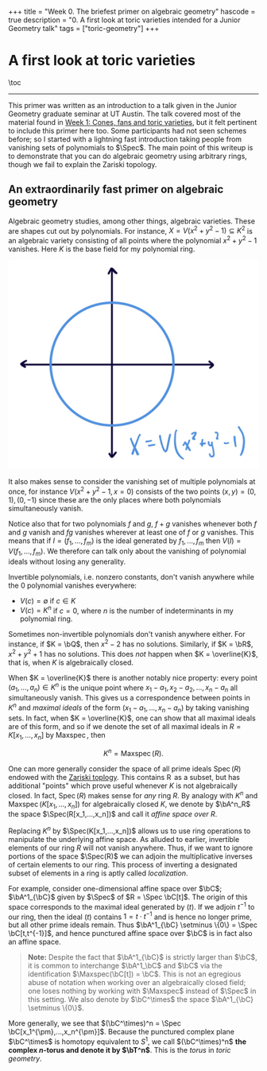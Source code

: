 +++
title = "Week 0. The briefest primer on algebraic geometry"
hascode = true
description = "0. A first look at toric varieties intended for a Junior Geometry talk"
tags = ["toric-geometry"]
+++

# A first look at toric varieties

\toc

---

This primer was written as an introduction to a talk given in the Junior Geometry graduate seminar at UT Austin. The talk covered most of the material found in [Week 1: Cones, fans and toric varieties](/pages/blog/toric-page/1cones-fans/), but it felt pertinent to include this primer here too. Some participants had not seen schemes before; so I started with a lightning fast introduction taking people from vanishing sets of polynomials to $\Spec$. The main point of this writeup is to demonstrate that you can do algebraic geometry using arbitrary rings, though we fail to explain the Zariski topology.

## An extraordinarily fast primer on algebraic geometry

Algebraic geometry studies, among other things, algebraic varieties. These are shapes cut out by polynomials. For instance, $X = V(x^2 + y^2 - 1)\subseteq K^2$ is an algebraic variety consisting of all points where the polynomial $x^2 + y^2 - 1$ vanishes. Here $K$ is the base field for my polynomial ring.

  ![This algebraic variety is the unit circle](/pages/blog/toric-page/0first-look/circle.png)

It also makes sense to consider the vanishing set of multiple polynomials at once, for instance $V(x^2 + y^2 - 1, x = 0)$ consists of the two points $(x,y) = (0, 1), (0,-1)$ since these are the only places where both polynomials simultaneously vanish. 

Notice also that for two polynomials $f$ and $g$, $f + g$ vanishes whenever both $f$ and $g$ vanish and $fg$ vanishes wherever at least one of $f$ or $g$ vanishes. This means that if $I = (f_1,...,f_m)$ is the ideal generated by $f_1,...,f_m$ then $V(I) = V(f_1,...,f_m)$. We therefore can talk only about the vanishing of polynomial ideals without losing any generality.

Invertible polynomials, i.e. nonzero constants, don't vanish anywhere while the 0 polynomial vanishes everywhere:
- $V(c) = \emptyset$ if $c \in K$
- $V(c) = K^n$ if $c = 0$, where $n$ is the number of indeterminants in my polynomial ring.

Sometimes non-invertible polynomials don't vanish anywhere either. For instance, if $K = \bQ$, then $x^2 - 2$ has no solutions. Similarly, if $K = \bR$, $x^2 + y^2 + 1$ has no solutions. This does *not* happen when $K = \overline{K}$, that is, when $K$ is algebraically closed.

When $K = \overline{K}$ there is another notably nice property: every point $(a_1,...,a_n) \in K^n$ is the unique point where $x_1 - a_1,x_2 - a_2, ..., x_n - a_n$ all simultaneously vanish. This gives us a correspondence between points in $K^n$ and *maximal ideals* of the form $(x_1 - a_1,...,x_n - a_n)$ by taking vanishing sets. In fact, when $K = \overline{K}$, one can show that all maximal ideals are of this form, and so if we denote the set of all maximal ideals in $R = K[x_1,...,x_n]$ by $\operatorname{Maxspec}$, then

$$K^n = \operatorname{Maxspec}(R).$$

One can more generally consider the space of all prime ideals $\operatorname{Spec}(R)$ endowed with the [Zariski toplogy](https://en.wikipedia.org/wiki/Zariski_topology). This contains $\operatorname{R}$ as a subset, but has additional "points" which prove useful whenever $K$ is not algebraically closed. In fact, $\operatorname{Spec}(R)$ makes sense for *any* ring $R$. By analogy with $K^n$ and $\operatorname{Maxspec}(K[x_1,...,x_n])$ for algebraically closed $K$, we denote by $\bA^n_R$ the space $\Spec(R[x_1,...,x_n])$ and call it *affine space over $R$*.

Replacing $K^n$ by $\Spec(K[x_1,...,x_n])$ allows us to use ring operations to manipulate the underlying affine space. As alluded to earlier, invertible elements of our ring $R$ will not vanish anywhere. Thus, if we want to ignore portions of the space $\Spec(R)$ we can adjoin the multiplicative inverses of certain elements to our ring. This process of inverting a designated subset of elements in a ring is aptly called *localization*.

For example, consider one-dimensional affine space over $\bC$; $\bA^1_{\bC}$ given by $\Spec$ of $R = \Spec \bC[t]$. The origin of this space corresponds to the maximal ideal generated by $(t)$. If we adjoin $t^{-1}$ to our ring, then the ideal $(t)$ contains $1 = t\cdot t^{-1}$ and is hence no longer prime, but all other prime ideals remain. Thus $\bA^1_{\bC} \setminus \{0\} = \Spec \bC[t,t^{-1}]$, and hence punctured affine space over $\bC$ is in fact also an affine space.

> **Note:** Despite the fact that $\bA^1_{\bC}$ is strictly larger than $\bC$, it is common to interchange $\bA^1_\bC$ and $\bC$ via the identification $\Maxspec(\bC[t]) = \bC$. This is not an egregious abuse of notation when working over an algebraically closed field; one loses nothing by working with $\Maxspec$ instead of $\Spec$ in this setting. We also denote by $\bC^\times$ the space $\bA^1_{\bC} \setminus \{0\}$.

More generally, we see that $(\bC^\times)^n = \Spec \bC[x_1^{\pm},...,x_n^{\pm}]$. Because the punctured complex plane $\bC^\times$ is homotopy equivalent to $S^1$, we call $(\bC^\times)^n$  **the complex $n$-torus and denote it by $\bT^n$**. This is the *torus* in *toric geometry*.
